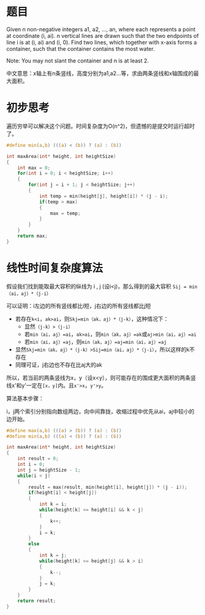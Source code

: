 # 题目

Given n non-negative integers a1, a2, ..., an, where each represents a point at coordinate (i, ai). n vertical lines are drawn such that the two endpoints of line i is at (i, ai) and (i, 0). Find two lines, which together with x-axis forms a container, such that the container contains the most water.

Note: You may not slant the container and n is at least 2.

中文意思：x轴上有n条竖线，高度分别为a1,a2...等，求由两条竖线和x轴围成的最大面积。

# 初步思考

遍历穷举可以解决这个问题。时间复杂度为O(n^2)，但遗憾的是提交时运行超时了。

```c
#define min(a,b) (((a) < (b)) ? (a) : (b))

int maxArea(int* height, int heightSize)
{
    int max = 0;
    for(int i = 0; i < heightSize; i++)
    {
        for(int j = i + 1; j < heightSize; j++)
        {
            int temp = min(height[j], height[i]) * (j - i);
            if(temp > max)
            {
                max = temp;
            }
        }
    }
    return max;
}
```

# 线性时间复杂度算法

假设我们找到能取最大容积的纵线为 i , j (设i<j)，那么得到的最大容积 `Sij = min（ai，aj）*（j-i）`

可以证明：i左边的所有竖线都比i短，j右边的所有竖线都比j短

* 若存在`k<i`，`ak>ai`，则`Skj=min（ak，aj）*（j-k）`，这种情况下：
  * 显然`（j-k）>（j-i）`
  * 若`min（ai，aj）=ai`，`ak>ai`，则`min（ak，aj）=ak`或`aj>min（ai，aj）=ai`
  * 若`min（ai，aj）=aj`，则`min（ak，aj）=aj=min（ai，aj）=aj`
* 显然`Skj=min（ak，aj）*（j-k）>Sij=min（ai，aj）*（j-i）`，所以这样的k不存在
* 同理可证，j右边也不存在比aj大的ak

所以，若当前的两条竖线为x，y（设x<y），则可能存在的围成更大面积的两条竖线x'和y'一定在`[x，y]`内。且`x'>x`，`y'>y`。

算法基本步骤：

i，j两个索引分别指向数组两边，向中间靠拢，收缩过程中优先从ai，aj中较小的边开始。

```c
#define max(a,b) (((a) > (b)) ? (a) : (b))
#define min(a,b) (((a) < (b)) ? (a) : (b))

int maxArea(int* height, int heightSize)
{
	int result = 0;
	int i = 0;
	int j = heightSize - 1;
	while(i < j)
	{
		result = max(result, min(height[i], height[j]) * (j - i));
		if(height[i] < height[j])
		{
			int k = i;
			while(height[k] <= height[i] && k < j)
			{
				k++;
			}
			i = k;
		}
		else
		{
			int k = j;
			while(height[k] <= height[j] && k > i)
			{
				k--;
			}
			j = k;
		}
	}
	return result;
}
```
